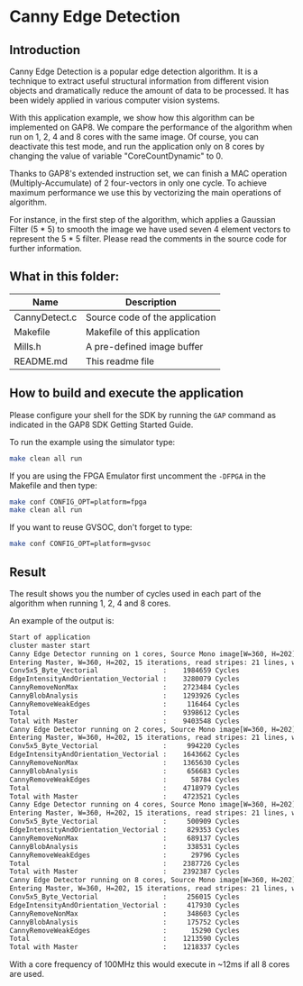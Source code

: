 # Canny Edge Detection

## Introduction

Canny Edge Detection is a popular edge detection algorithm. It is a technique to extract useful structural information from different vision objects and dramatically reduce the amount of data to be processed. It has been widely applied in various computer vision systems.

With this application example, we show how this algorithm can be implemented on GAP8. We compare the performance of the algorithm when run on 1, 2, 4 and 8 cores with the same image. Of course, you can deactivate this test mode, and run the application only on 8 cores by changing the value of variable "CoreCountDynamic" to 0.

Thanks to GAP8's extended instruction set, we can finish a MAC operation (Multiply-Accumulate) of 2 four-vectors in only one cycle. To achieve maximum performance we use this by vectorizing the main operations of algorithm.

For instance, in the first step of the algorithm, which applies a Gaussian Filter (5 * 5) to smooth the image we have used seven 4 element vectors to represent the 5 * 5 filter. Please read the comments in the source code for further information.

## What in this folder:

| Name          |         Description             |
|---------------|---------------------------------|
|CannyDetect.c  |  Source code of the application |
|Makefile       |  Makefile of this application   |
|Mills.h        |  A pre-defined image buffer      |
|README.md      |  This readme file               |

## How to build and execute the application

Please configure your shell for the SDK by running the `GAP` command as indicated in the GAP8 SDK Getting Started Guide.

To run the example using the simulator type:

~~~~~sh
make clean all run
~~~~~

If you are using the FPGA Emulator first uncomment the `-DFPGA` in the Makefile and then type:

~~~~~sh
make conf CONFIG_OPT=platform=fpga
make clean all run
~~~~~

If you want to reuse GVSOC, don't forget to type:

~~~~~sh
make conf CONFIG_OPT=platform=gvsoc
~~~~~

## Result

The result shows you the number of cycles used in each part of the algorithm when running 1, 2, 4 and 8 cores.

An example of the output is:

~~~~~sh
Start of application
cluster master start
Canny Edge Detector running on 1 cores, Source Mono image[W=360, H=202]
Entering Master, W=360, H=202, 15 iterations, read stripes: 21 lines, wrote stripe: 13 lines
Conv5x5_Byte_Vectorial                :    1984659 Cycles
EdgeIntensityAndOrientation_Vectorial :    3280079 Cycles
CannyRemoveNonMax                     :    2723484 Cycles
CannyBlobAnalysis                     :    1293926 Cycles
CannyRemoveWeakEdges                  :     116464 Cycles
Total                                 :    9398612 Cycles
Total with Master                     :    9403548 Cycles
Canny Edge Detector running on 2 cores, Source Mono image[W=360, H=202]
Entering Master, W=360, H=202, 15 iterations, read stripes: 21 lines, wrote stripe: 13 lines
Conv5x5_Byte_Vectorial                :     994220 Cycles
EdgeIntensityAndOrientation_Vectorial :    1643662 Cycles
CannyRemoveNonMax                     :    1365630 Cycles
CannyBlobAnalysis                     :     656683 Cycles
CannyRemoveWeakEdges                  :      58784 Cycles
Total                                 :    4718979 Cycles
Total with Master                     :    4723521 Cycles
Canny Edge Detector running on 4 cores, Source Mono image[W=360, H=202]
Entering Master, W=360, H=202, 15 iterations, read stripes: 21 lines, wrote stripe: 13 lines
Conv5x5_Byte_Vectorial                :     500909 Cycles
EdgeIntensityAndOrientation_Vectorial :     829353 Cycles
CannyRemoveNonMax                     :     689137 Cycles
CannyBlobAnalysis                     :     338531 Cycles
CannyRemoveWeakEdges                  :      29796 Cycles
Total                                 :    2387726 Cycles
Total with Master                     :    2392387 Cycles
Canny Edge Detector running on 8 cores, Source Mono image[W=360, H=202]
Entering Master, W=360, H=202, 15 iterations, read stripes: 21 lines, wrote stripe: 13 lines
Conv5x5_Byte_Vectorial                :     256015 Cycles
EdgeIntensityAndOrientation_Vectorial :     417930 Cycles
CannyRemoveNonMax                     :     348603 Cycles
CannyBlobAnalysis                     :     175752 Cycles
CannyRemoveWeakEdges                  :      15290 Cycles
Total                                 :    1213590 Cycles
Total with Master                     :    1218337 Cycles
~~~~~

With a core frequency of 100MHz this would execute in \~12ms if all 8 cores are used.
